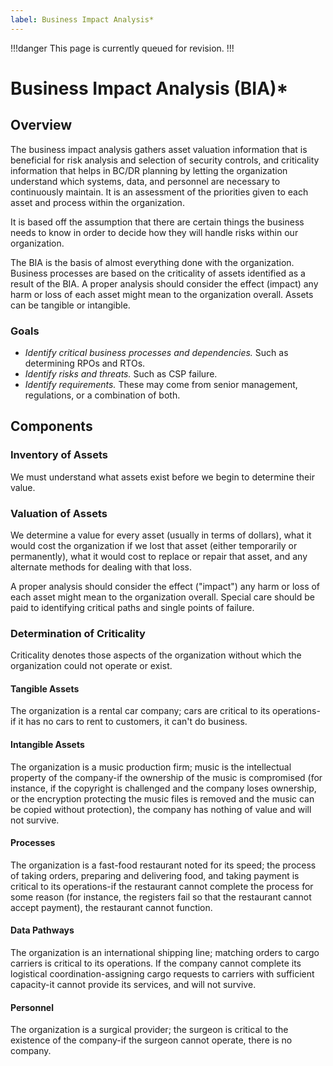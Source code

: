 ```yaml
---
label: Business Impact Analysis*
---
```


!!!danger
This page is currently queued for revision.
!!!

# Business Impact Analysis (BIA)*

## Overview

The business impact analysis gathers asset valuation information that is beneficial for risk analysis and selection of security controls, and criticality information that helps in BC/DR planning by letting the organization understand which systems, data, and personnel are necessary to continuously maintain. It is an assessment of the priorities given to each asset and process within the organization.

It is based off the assumption that there are certain things the business needs to know in order to decide how they will handle risks within our organization.

The BIA is the basis of almost everything done with the organization. Business processes are based on the criticality of assets identified as a result of the BIA. A proper analysis should consider the effect (impact) any harm or loss of each asset might mean to the organization overall. Assets can be tangible or intangible.

### Goals

- *Identify critical business processes and dependencies.* Such as determining RPOs and RTOs.
- *Identify risks and threats.* Such as CSP failure.
- *Identify requirements.* These may come from senior management, regulations, or a combination of both.

## Components

### Inventory of Assets

We must understand what assets exist before we begin to determine their value.

### Valuation of Assets

We determine a value for every asset (usually in terms of dollars), what it would cost the organization if we lost that asset (either temporarily or permanently), what it would cost to replace or repair that asset, and any alternate methods for dealing with that loss.

A proper analysis should consider the effect ("impact") any harm or loss of each asset might mean to the organization overall. Special care should be paid to identifying critical paths and single points of failure.

### Determination of Criticality

Criticality denotes those aspects of the organization without which the organization could not operate or exist.

#### Tangible Assets

The organization is a rental car company; cars are critical to its operations-if it has no cars to rent to customers, it can't do business.

#### Intangible Assets

The organization is a music production firm; music is the intellectual property of the company-if the ownership of the music is compromised (for instance, if the copyright is challenged and the company loses ownership, or the encryption protecting the music files is removed and the music can be copied without protection), the company has nothing of value and will not survive.

#### Processes

The organization is a fast-food restaurant noted for its speed; the process of taking orders, preparing and delivering food, and taking payment is critical to its operations-if the restaurant cannot complete the process for some reason (for instance, the registers fail so that the restaurant cannot accept payment), the restaurant cannot function.

#### Data Pathways

The organization is an international shipping line; matching orders to cargo carriers is critical to its operations. If the company cannot complete its logistical coordination-assigning cargo requests to carriers with sufficient capacity-it cannot provide its services, and will not survive.

#### Personnel

The organization is a surgical provider; the surgeon is critical to the existence of the company-if the surgeon cannot operate, there is no company.
